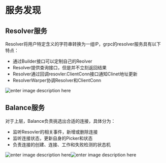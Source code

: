 # 服务发现
## Resolver服务
Resolver将用户特定含义的字符串转换为一组IP，grpc的resolver服务具有以下特点：
- 通过Builder接口可以定制自己的Reolver
- Resolver提供查询接口，但是并不立刻返回结果
- Resolver通过回调resovler.ClientConn接口通知Clinet地址更新
- ResolverWarper协调Resolver和ClientConn


![enter image description here](https://lh3.googleusercontent.com/Zbk2gb_1HaIwmJyQluCJSKY8SuhiMMcKmmD-bg1DijCHruU1WdN8TXsCpl6JB_l-N7tsnc6DGzIZ)

## Balance服务
对于上层，Balance负责挑选出合适的连接，具体分为：
- 监听Resovler的相关事件，新增或删除连接
- 监听连接状态，更新自身的Picker和状态
- 负责连接的创建、连接、工作和失败检测的状态机


![enter image description here](https://lh3.googleusercontent.com/abI4Fbc7q92nC0CqctA8WA1pijj1YPwFdBriQ2KFcNynS2KfHgtMFbgMjDaX7EZDAXragi9xfFda)![enter image description here]([https://photos.google.com/share/AF1QipPWPb2FBgNlwN37KIGTGfuTCyWJ9xn83y2ESIpbW7i4-45-DMMWtVZeN5AT0ZT5iw/photo/AF1QipPtk3zFa8weNZAUEYVuoPY2kkMBXrpaKzYpVE2U?key=SlNDNHlsZVB2d0FBV211c2VlS2pia25iODhuZ2xn](https://photos.google.com/share/AF1QipPWPb2FBgNlwN37KIGTGfuTCyWJ9xn83y2ESIpbW7i4-45-DMMWtVZeN5AT0ZT5iw/photo/AF1QipPtk3zFa8weNZAUEYVuoPY2kkMBXrpaKzYpVE2U?key=SlNDNHlsZVB2d0FBV211c2VlS2pia25iODhuZ2xn))
<!--stackedit_data:
eyJoaXN0b3J5IjpbLTM5NDE2MjYxMCwxODczMjE3MjY2XX0=
-->